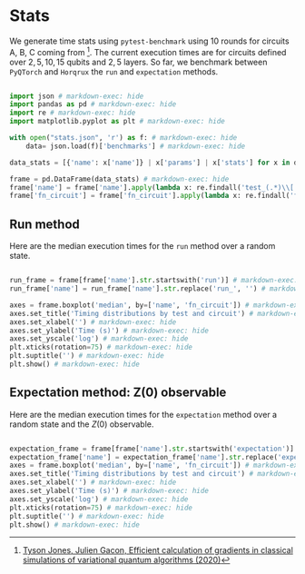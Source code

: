 # Stats

We generate time stats using `pytest-benchmark` using $10$ rounds for circuits A, B, C coming from  [^1].
The current execution times are for circuits defined over $2, 5, 10, 15$ qubits and $2, 5$ layers.
So far, we benchmark between `PyQTorch` and `Horqrux` the `run` and `expectation` methods.

```python exec="on" source="material-block" session="benchmarks"

import json # markdown-exec: hide
import pandas as pd # markdown-exec: hide
import re # markdown-exec: hide
import matplotlib.pyplot as plt # markdown-exec: hide

with open("stats.json", 'r') as f: # markdown-exec: hide
    data= json.load(f)['benchmarks'] # markdown-exec: hide

data_stats = [{'name': x['name']} | x['params'] | x['stats'] for x in data] # markdown-exec: hide

frame = pd.DataFrame(data_stats) # markdown-exec: hide
frame['name'] = frame['name'].apply(lambda x: re.findall('test_(.*)\\[', x)[0]) # markdown-exec: hide
frame['fn_circuit'] = frame['fn_circuit'].apply(lambda x: re.findall('function (.*) at', x)[0]) # markdown-exec: hide

```

## Run method

Here are the median execution times for the `run` method over a random state.

```python exec="on" source="material-block" session="benchmarks"

run_frame = frame[frame['name'].str.startswith('run')] # markdown-exec: hide
run_frame['name'] = run_frame['name'].str.replace('run_', '') # markdown-exec: hide

axes = frame.boxplot('median', by=['name', 'fn_circuit']) # markdown-exec: hide
axes.set_title('Timing distributions by test and circuit') # markdown-exec: hide
axes.set_xlabel('') # markdown-exec: hide
axes.set_ylabel('Time (s)') # markdown-exec: hide
axes.set_yscale('log') # markdown-exec: hide
plt.xticks(rotation=75) # markdown-exec: hide
plt.suptitle('') # markdown-exec: hide
plt.show() # markdown-exec: hide

```

## Expectation method: Z(0) observable

Here are the median execution times for the `expectation` method over a random state and the $Z(0)$ observable.

```python exec="on" source="material-block" session="benchmarks"

expectation_frame = frame[frame['name'].str.startswith('expectation')] # markdown-exec: hide
expectation_frame['name'] = expectation_frame['name'].str.replace('expectation_', '') # markdown-exec: hide
axes = frame.boxplot('median', by=['name', 'fn_circuit']) # markdown-exec: hide
axes.set_title('Timing distributions by test and circuit') # markdown-exec: hide
axes.set_xlabel('') # markdown-exec: hide
axes.set_ylabel('Time (s)') # markdown-exec: hide
axes.set_yscale('log') # markdown-exec: hide
plt.xticks(rotation=75) # markdown-exec: hide
plt.suptitle('') # markdown-exec: hide
plt.show() # markdown-exec: hide

```

[^1]: [Tyson Jones, Julien Gacon, Efficient calculation of gradients in classical simulations of variational quantum algorithms (2020)](https://arxiv.org/abs/2111.05176)

